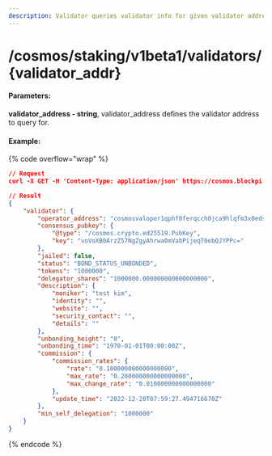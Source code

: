```yaml
---
description: Validator queries validator info for given validator address.
---
```


# /cosmos/staking/v1beta1/validators/{validator\_addr}

#### **Parameters:**

**validator\_address - string**, validator\_address defines the validator address to query for.

#### Example:

{% code overflow="wrap" %}
```json
// Request
curl -X GET -H 'Content-Type: application/json' https://cosmos.blockpi.network/lcd/v1/<your-api-key>/cosmos/staking/v1beta1/validators/cosmosvaloper1qphf0ferqcch0jca9hlqfm3x0eds3dpkcvpafp

// Result
{
    "validator": {
        "operator_address": "cosmosvaloper1qphf0ferqcch0jca9hlqfm3x0eds3dpkcvpafp",
        "consensus_pubkey": {
            "@type": "/cosmos.crypto.ed25519.PubKey",
            "key": "voVoXB0ArzZ57NgZgyAhrwa0mVabPijeqT0ebQJYPPc="
        },
        "jailed": false,
        "status": "BOND_STATUS_UNBONDED",
        "tokens": "1000000",
        "delegator_shares": "1000000.000000000000000000",
        "description": {
            "moniker": "test kim",
            "identity": "",
            "website": "",
            "security_contact": "",
            "details": ""
        },
        "unbonding_height": "0",
        "unbonding_time": "1970-01-01T00:00:00Z",
        "commission": {
            "commission_rates": {
                "rate": "0.100000000000000000",
                "max_rate": "0.200000000000000000",
                "max_change_rate": "0.010000000000000000"
            },
            "update_time": "2022-12-20T07:59:27.494716670Z"
        },
        "min_self_delegation": "1000000"
    }
}
```
{% endcode %}
